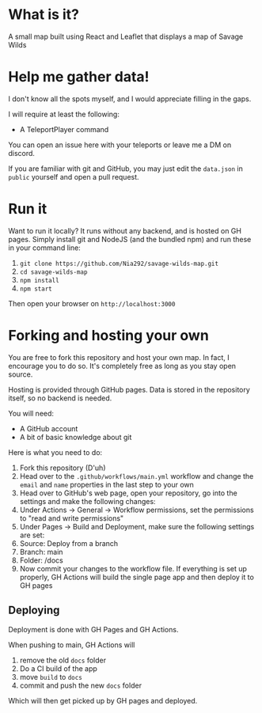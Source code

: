 # What is it?

A small map built using React and Leaflet that displays a map of Savage Wilds

# Help me gather data!

I don't know all the spots myself, and I would appreciate filling in the gaps.

I will require at least the following:
* A TeleportPlayer command

You can open an issue here with your teleports or leave me a DM on discord.

If you are familiar with git and GitHub, you may just edit the ``data.json`` in ``public`` yourself and open a pull request.

# Run it
Want to run it locally? It runs without any backend, and is hosted on GH pages. Simply install git and NodeJS (and the bundled npm)
and run these in your command line:

1. ``git clone https://github.com/Nia292/savage-wilds-map.git``
2. ``cd savage-wilds-map``
3. ``npm install``
4. ``npm start``

Then open your browser on ``http://localhost:3000``

# Forking and hosting your own
You are free to fork this repository and host your own map. In fact, I encourage you to do so. It's completely free as 
long as you stay open source.

Hosting is provided through GitHub pages. Data is stored in the repository itself, so no backend is needed.

You will need:
* A GitHub account
* A bit of basic knowledge about git

Here is what you need to do:
1. Fork this repository (D'uh)
2. Head over to the ``.github/workflows/main.yml`` workflow and change the ``email`` and ``name`` properties in the last step to your own
3. Head over to GitHub's web page, open your repository, go into the settings and make the following changes:
4. Under Actions -> General -> Workflow permissions, set the permissions to "read and write permissions"
5. Under Pages -> Build and Deployment, make sure the following settings are set:
6. Source: Deploy from a branch
7. Branch: main
8. Folder: /docs
9. Now commit your changes to the workflow file. If everything is set up properly, GH Actions will build the single page app and then deploy it to GH pages


## Deploying
Deployment is done with GH Pages and GH Actions.

When pushing to main, GH Actions will 
1. remove the old ``docs`` folder
2. Do a CI build of the app
3. move ``build`` to ``docs``
4. commit and push the new ``docs`` folder

Which will then get picked up by GH pages and deployed.
